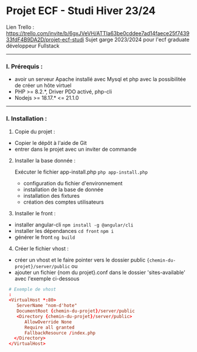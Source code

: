# Projet ECF - Studi Hiver 23/24


Lien Trello : https://trello.com/invite/b/6gxJVeVH/ATTIa63be0cddee7ad14faece25f743933fdF4B9DA2D/projet-ecf-studi
Sujet garge 2023/2024 pour l'ecf graduate développeur Fullstack

---

### I. Prérequis :

  - avoir un serveur Apache installé avec Mysql et php avec la possibilitée de créer un hôte virtuel
  - PHP >= 8.2.*, Driver PDO activé, php-cli
  - Nodejs >= 18.17.* <= 21.1.0

---

### I. Installation :

1. Copie du projet : 

 - Copier le dépôt à l'aide de Git
 - entrer dans le projet avec un inviter de commande
  
2. Installer la base donnée :

   Exécuter le fichier app-install.php ```php app-install.php```
     - configuration du fichier d'environnement
     - installation de la base de donnée
     - installation des fixtures
     - création des comptes utilisateurs

3. Installer le front :

 - installer angular-cli ```npm install -g @angular/cli```
 - installer les dépendances ``cd front`` ``npm i``
 - générer le front ``ng build``

4. Créer le fichier vhost : 

 - créer un vhost et le faire pointer vers le dossier public `` {chemin-du-projet}/server/public ``
 ou  
 - ajouter un fichier {nom du projet}.conf dans le dossier 'sites-available' avec l'exemple ci-dessous
 ```conf
  # Exemple de vhost
  :
  <VirtualHost *:80>
     ServerName "nom-d'hote"
     DocumentRoot {chemin-du-projet}/server/public
     <Directory {chemin-du-projet}/server/public>
        AllowOverride None
        Require all granted
        FallbackResource /index.php
    </Directory>
  </VirtualHost>
 ```
